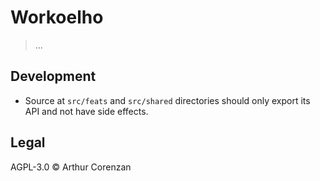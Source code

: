 # Workoelho

> ...

## Development

- Source at `src/feats` and `src/shared` directories should only export its API and not have side effects.

## Legal

AGPL-3.0 ©️ Arthur Corenzan
